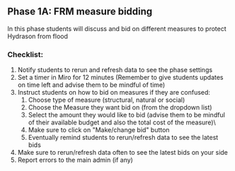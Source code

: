 ## Phase 1A: FRM measure bidding 
In this phase students will discuss and bid on different measures to protect Hydrason from flood

### Checklist:

1. Notify students to rerun and refresh data to see the phase settings  
1. Set a timer in Miro for 12 minutes (Remember to give students updates on time left and advise them to be mindful of time)  
1. Instruct students on how to bid on measures if they are confused:  
   1. Choose type of measure (structural, natural or social)  
   1. Choose the Measure they want bid on (from the dropdown list)  
   1. Select the amount they would like to bid (advise them to be mindful of their available budget and also the total cost of the measure)\
   1. Make sure to click on "Make/change bid" button  
   1. Eventually remind students to rerun/refresh data to see the latest bids  
1. Make sure to rerun/refresh data often to see the latest bids on your side  
1. Report errors to the main admin (if any)  
